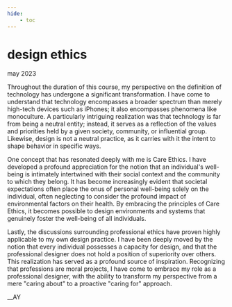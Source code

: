 ```yaml
---
hide:
    - toc
---
```


# design ethics
may 2023

Throughout the duration of this course, my perspective on the definition of technology has undergone a significant transformation. I have come to understand that technology encompasses a broader spectrum than merely high-tech devices such as iPhones; it also encompasses phenomena like monoculture. A particularly intriguing realization was that technology is far from being a neutral entity; instead, it serves as a reflection of the values and priorities held by a given society, community, or influential group. Likewise, design is not a neutral practice, as it carries with it the intent to shape behavior in specific ways.

One concept that has resonated deeply with me is Care Ethics. I have developed a profound appreciation for the notion that an individual's well-being is intimately intertwined with their social context and the community to which they belong. It has become increasingly evident that societal expectations often place the onus of personal well-being solely on the individual, often neglecting to consider the profound impact of environmental factors on their health. By embracing the principles of Care Ethics, it becomes possible to design environments and systems that genuinely foster the well-being of all individuals.

Lastly, the discussions surrounding professional ethics have proven highly applicable to my own design practice. I have been deeply moved by the notion that every individual possesses a capacity for design, and that the professional designer does not hold a position of superiority over others. This realization has served as a profound source of inspiration. Recognizing that professions are moral projects, I have come to embrace my role as a professional designer, with the ability to transform my perspective from a mere "caring about" to a proactive "caring for" approach.

__AY